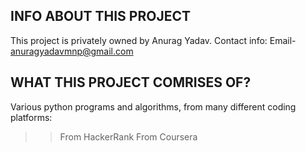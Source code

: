 ## INFO ABOUT THIS PROJECT
This project is privately owned by Anurag Yadav.
Contact info:
Email- anuragyadavmnp@gmail.com

## WHAT THIS PROJECT COMRISES OF?
Various python programs and algorithms, from many different coding platforms:
>>From HackerRank
>>From Coursera